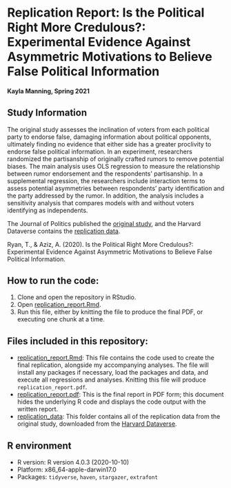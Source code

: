 # Replication Report: Is the Political Right More Credulous?: Experimental Evidence Against Asymmetric Motivations to Believe False Political Information

#### Kayla Manning, Spring 2021

## Study Information

The original study assesses the inclination of voters from each political party to endorse false, damaging information about political opponents, ultimately finding no evidence that either side has a greater proclivity to endorse false political information. In an experiment, researchers randomized the partisanship of originally crafted rumors to remove potential biases. The main analysis uses OLS regression to measure the relationship between rumor endorsement and the respondents' partisanship. In a supplemental regression, the researchers include interaction terms to assess potential asymmetries between respondents’ party identification and the party addressed by the rumor. In addition, the analysis includes a sensitivity analysis that compares models with and without voters identifying as independents. 

The Journal of Politics published the [original study](https://www-journals-uchicago-edu.ezp-prod1.hul.harvard.edu/doi/pdf/10.1086/711133), and the Harvard Dataverse contains the [replication data](https://dataverse.harvard.edu/dataset.xhtml?persistentId=doi:10.7910/DVN/9ERCTY).

Ryan, T., & Aziz, A. (2020). Is the Political Right More Credulous?: Experimental Evidence Against Asymmetric Motivations to Believe False Political Information.

## How to run the code:

1. Clone and open the repository in RStudio.
2. Open [replication_report.Rmd](replication_report.Rmd).
3. Run this file, either by knitting the file to produce the final PDF, or executing one chunk at a time.

## Files included in this repository:

- [replication_report.Rmd](replication_report.Rmd): This file contains the code used to create the final replication, alongside my accompanying analyses. The file will install any packages if necessary, load the packages and data, and execute all regressions and analyses. Knitting this file will produce `replication_report.pdf`.
- [replication_report.pdf](replication_report.pdf): This is the final report in PDF form; this document hides the underlying R code and displays the code output with the written report.
- [replication_data](replication_data): This folder contains all of the replication data from the original study, downloaded from the [Harvard Dataverse](https://dataverse.harvard.edu/dataset.xhtml?persistentId=doi:10.7910/DVN/9ERCTY).

## R environment

- R version: R version 4.0.3 (2020-10-10)
- Platform: x86_64-apple-darwin17.0         
- Packages: `tidyverse`, `haven`, `stargazer`, `extrafont`
